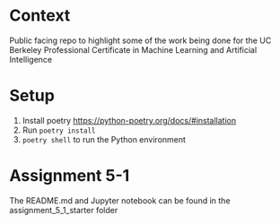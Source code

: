 # Context

Public facing repo to highlight some of the work being done for the UC Berkeley Professional Certificate in Machine Learning and Artificial Intelligence

# Setup

1. Install poetry https://python-poetry.org/docs/#installation
2. Run `poetry install` 
3. `poetry shell` to run the Python environment

# Assignment 5-1

The README.md and Jupyter notebook can be found in the assignment_5_1_starter folder
